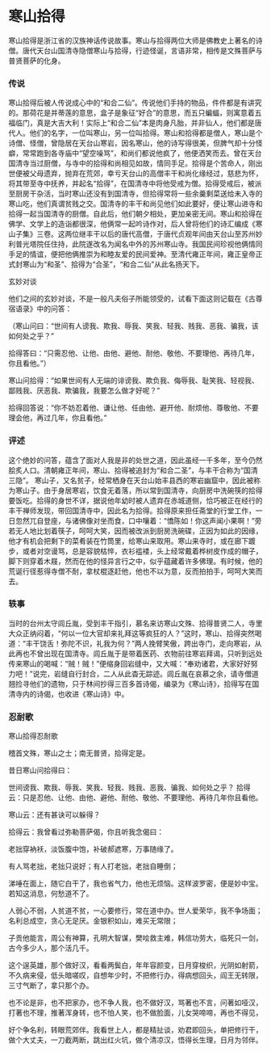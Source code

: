 寒山拾得
========

寒山拾得是浙江省的汉族神话传说故事。寒山与拾得两位大师是佛教史上著名的诗僧。唐代天台山国清寺隐僧寒山与拾得，行迹怪诞，言语非常，相传是文殊菩萨与普贤菩萨的化身。

### 传说

寒山拾得后被人传说成心中的“和合二仙”。传说他们手持的物品，件件都是有讲究的。那荷花是并蒂莲的意思，盒子是象征“好合”的意思，而五只蝙蝠，则寓意着五福临门，真是大吉大利！实际上“和合二仙”本是肉身凡胎，并非仙人，他们都是唐代人。他们的名字，一位叫寒山，另一位叫拾得。寒山和拾得都是僧人，寒山是个诗僧、怪僧，曾隐居在天台山寒岩，因名寒山，他的诗写得很美，但脾气却十分怪癖，常常跑到各寺庙中“望空噪骂”，和尚们都说他疯了，他便洒笑而去。曾在天台国清寺当过厨僧，与寺中的拾得和尚相见如故，情同手足。拾得是个苦命人，刚出世便被父母遗弃，抛弃在荒郊，幸亏天台山的高僧丰干和尚化缘经过，慈悲为怀，将其带至寺中抚养，并起名“拾得”，在国清寺中将他受戒为僧。拾得受戒后，被派至厨房干杂活，当时寒山还没有到国清寺，但拾得常将一些余羹剩菜送给未入寺的寒山吃，他们真谓贫贱之交。国清寺的丰干和尚见他们如此要好，便让寒山进寺和拾得一起当国清寺的厨僧。自此后，他们朝夕相处，更加亲密无间。寒山和拾得在佛学、文学上的造诣都很深，他俩常一起吟诗作对，后人曾将他们的诗汇编成《寒山子集》三卷。这两位继丰干以后的唐代高僧，于唐代贞观年间由天台山至苏州妙利普光塔院任住持，此院遂改名为闻名中外的苏州寒山寺。我国民间珍视他俩情同手足的情谊，便把他俩推崇为和睦友爱的民间爱神。至清代雍正年间，雍正皇帝正式封寒山为“和圣”、拾得为“合圣”，“和合二仙”从此名扬天下。

玄妙对谈

他们之间的玄妙对谈，不是一般凡夫俗子所能领受的，试看下面这则记载在《古尊宿语录》中的问答：

（寒山问曰：“世间有人谤我、欺我、辱我、笑我、轻我、贱我、恶我、骗我，该如何处之乎？”

拾得答曰：“只需忍他、让他、由他、避他、耐他、敬他、不要理他、再待几年，你且看他。”）

寒山问拾得：“如果世间有人无端的诽谤我、欺负我、侮辱我、耻笑我、轻视我、鄙贱我、厌恶我、欺骗我，我要怎么做才好呢？”

拾得回答说：“你不妨忍着他、谦让他、任由他、避开他、耐烦他、尊敬他、不要理会他，再过几年，你且看他。”

### 评述

这个绝妙的问答，蕴含了面对人我是非的处世之道，因此虽经一千多年，至今仍然脍炙人口。清朝雍正年间，寒山、拾得被追封为“和合二圣”，与丰干合称为“国清三隐”。 寒山子，又名贫子，经常栖身在天台山始丰县西的寒岩幽窟中，因此被称为寒山子。由于身居寒岩，饮食无着落，所以常到国清寺，向厨房中洗碗筷的拾得要饭吃。拾得的身世不详，据说他年幼时被人遗弃在赤城道侧，恰巧被正在经行的丰干禅师发现，带回国清寺中，因此名为拾得。拾得原来担任斋堂的行堂工作，一日忽然兀自登座，与诸佛像对坐而食，口中嚷着：“憍陈如！你这声闻小果啊！”旁若无人地比划着筷子，呵呵大笑，因而被改派到厨房洗碗碟，正因为如此的因缘，他才有机会把剩下的菜肴装在竹筒里，给寒山来取用。寒山来寺时，或在廊下踱步，或者对空谩骂，总是容貌枯悴，衣衫褴褛，头上经常戴着桦树皮作成的帽子，脚下则穿着木屐，然而在他的怪异言行之中，似乎蕴藏着许多佛理。有时候，他的荒诞行径惹得寺僧不耐，拿杖棍逐赶他，他也不以为意，反而拍拍手，呵呵大笑而去。

### 轶事

当时的台州太守闾丘胤，受到丰干指引，慕名来访寒山文殊、拾得普贤二人，寺里大众正纳闷着，“何以一位大官却来礼拜这等疯狂的人？”这时，寒山、拾得突然喝道：“丰干饶舌！弥陀不识，礼我为何？”两人挽臂笑傲，跨出寺门，走向寒岩，从此再也不曾出现在国清寺。闾丘胤于是带着医药、衣物前往寒岩拜谒，只听到远处传来寒山的喝喊：“贼！贼！”便缩身回岩缝中，又大喊：“奉劝诸君，大家好好努力吧！”说完，岩缝自行封合，二人从此杳无踪迹。闾丘胤在哀慕之余，请寺僧道翘捡寻他们的遗物，只于林间抄得三百多首诗偈，编录为《寒山诗》，拾得写在国清寺内的诗偈，也收进《寒山诗》中。

### 忍耐歌

寒山拾得忍耐歌

稽首文殊，寒山之士；南无普贤，拾得定是。

昔日寒山问拾得曰：

世间谤我、欺我、辱我、笑我、轻我、贱我、恶我、骗我、如何处之乎？ 拾得云：只是忍他、让他、由他、避他、耐他、敬他、不要理他、再待几年你且看他。

寒山云：还有甚诀可以躲得？

拾得云：我曾看过弥勒菩萨偈，你且听我念偈曰：

老拙穿衲袄，淡饭腹中饱，补破郝遮寒，万事随缘了。

有人骂老拙，老拙只说好；有人打老拙，老拙自睡倒；

涕唾在面上，随它白干了，我也省气力，他也无烦恼。这样波罗密，便是妙中宝。若知这消息，何愁道不了。

人弱心不弱，人贫道不贫，一心要修行，常在道中办。世人爱荣华，我不争场面；名利总成空，贪心无足厌。金银积如山，难买无常限；

子贡他能言，周公有神算，孔明大智谋，樊哙救主难，韩信功劳大，临死只一剑，古今多少人，那个活几千。

这个逞英雄，那个做好汉，看看两鬓白，年年容颜变，日月穿梭织，光阴如射箭，不久病来侵，低头暗嗟叹，自想年少时，不把修行办，得病想回头，阎王无转限，三寸气断了，拿只那个办。

也不论是非，也不把家办，也不争人我，也不做好汉，骂著也不言，问著如哑汉，打著也不理，推著浑身转，也不怕人笑，也不做脸面，儿女哭啼啼，再也不得见，

好个争名利，转眼荒郊伴。我看世上人，都是精扯谈，劝君即回头，单把修行干，做个大丈夫，一刀截两断，跳出红火坑，做个清凉汉，悟得长生理，日月为邻伴。
